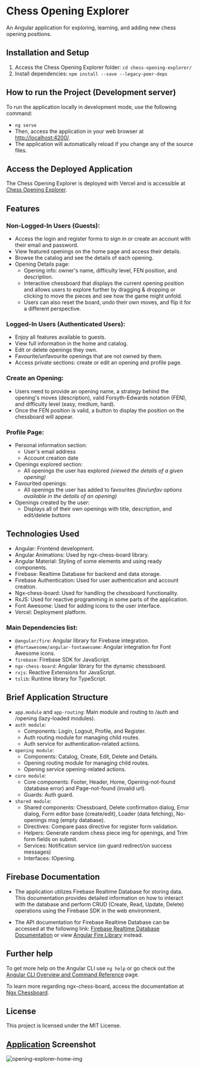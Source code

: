 # Chess Opening Explorer

An Angular application for exploring, learning, and adding new chess opening positions.

## Installation and Setup

1. Access the Chess Opening Explorer folder: `cd chess-opening-explorer/`
2. Install dependencies: `npm install --save --legacy-peer-deps`

## How to run the Project (Development server)

To run the application locally in development mode, use the following command:

-   `ng serve`
-   Then, access the application in your web browser at [http://localhost:4200/](http://localhost:4200/).
-   The application will automatically reload if you change any of the source files.

## Access the Deployed Application

The Chess Opening Explorer is deployed with Vercel and is accessible at [Chess Opening Explorer](https://chess-opening-explorer.vercel.app/).

## Features

### Non-Logged-In Users (Guests):

-   Access the login and register forms to sign in or create an account with their email and password.
-   View featured openings on the home page and access their details.
-   Browse the catalog and see the details of each opening.
-   Opening Details page:
    -   Opening info: owner's name, difficulty level, FEN position, and description.
    -   Interactive chessboard that displays the current opening position and allows users to explore further by dragging & dropping or clicking to move the pieces and see how the game might unfold.
    -   Users can also reset the board, undo their own moves, and flip it for a different perspective.

### Logged-In Users (Authenticated Users):

-   Enjoy all features available to guests.
-   View full information in the home and catalog.
-   Edit or delete openings they own.
-   Favourite/unfavourite openings that are not owned by them.
-   Access private sections: create or edit an opening and profile page.

### Create an Opening:

-   Users need to provide an opening name, a strategy behind the opening's moves (description), valid Forsyth-Edwards notation (FEN), and difficulty level (easy, medium, hard).
-   Once the FEN position is valid, a button to display the position on the chessboard will appear.

### Profile Page:

-   Personal information section:
    -   User's email address
    -   Account creation date
-   Openings explored section:
    -   All openings the user has explored _(viewed the details of a given opening)_
-   Favourited openings:
    -   All openings the user has added to favourites _(fav/unfav options available in the details of an opening)_
-   Openings created by the user:
    -   Displays all of their own openings with title, description, and edit/delete buttons

## Technologies Used

-   Angular: Frontend development.
-   Angular Animations: Used by ngx-chess-board library.
-   Angular Material: Styling of some elements and using ready components.
-   Firebase: Realtime Database for backend and data storage.
-   Firebase Authentication: Used for user authentication and account creation.
-   Ngx-chess-board: Used for handling the chessboard functionality.
-   RxJS: Used for reactive programming in some parts of the application.
-   Font Awesome: Used for adding icons to the user interface.
-   Vercel: Deployment platform.

### Main Dependencies list:

-   `@angular/fire`: Angular library for Firebase integration.
-   `@fortawesome/angular-fontawesome`: Angular integration for Font Awesome icons.
-   `firebase`: Firebase SDK for JavaScript.
-   `ngx-chess-board`: Angular library for the dynamic chessboard.
-   `rxjs`: Reactive Extensions for JavaScript.
-   `tslib`: Runtime library for TypeScript.

## Brief Application Structure

-   `app.module` and `app-routing`: Main module and routing to /auth and /opening (lazy-loaded modules).
-   `auth module`:
    -   Components: Login, Logout, Profile, and Register.
    -   Auth routing module for managing child routes.
    -   Auth service for authentication-related actions.
-   `opening module`:
    -   Components: Catalog, Create, Edit, Delete and Details.
    -   Opening routing module for managing child routes.
    -   Opening service opening-related actions.
-   `core module`:
    -   Core components: Footer, Header, Home, Opening-not-found (database error) and Page-not-found (invalid url).
    -   Guards: Auth guard.
-   `shared module`:
    -   Shared components: Chessboard, Delete confirmation dialog, Error dialog, Form editor base (create/edit), Loader (data fetching), No-openings msg (empty database).
    -   Directives: Compare pass directive for register form validation.
    -   Helpers: Generate random chess piece img for openings, and Trim form fields on submit.
    -   Services: Notification service (on guard redirect/on success messages)
    -   Interfaces: IOpening.

## Firebase Documentation

-   The application utilizes Firebase Realtime Database for storing data. This documentation provides detailed information on how to interact with the database and perform CRUD (Create, Read, Update, Delete) operations using the Firebase SDK in the web environment.

-   The API documentation for Firebase Realtime Database can be accessed at the following link: [Firebase Realtime Database Documentation](https://firebase.google.com/docs/database/web/start?hl=en&authuser=0) or view [Angular Fire Library](https://github.com/angular/angularfire) instead.

## Further help

To get more help on the Angular CLI use `ng help` or go check out the [Angular CLI Overview and Command Reference](https://angular.io/cli) page.

To learn more regarding ngx-chess-board, access the documentation at [Ngx Chessboard](https://github.com/grzegorz103/ngx-chess-board).

## License

This project is licensed under the MIT License.

## [Application](https://chess-opening-explorer.vercel.app/) Screenshot

![opening-explorer-home-img](https://github.com/danielzlatanov/ng-chess-opening-explorer/assets/110429874/9fa29a76-b009-45a0-804c-14cfe673cd01)
